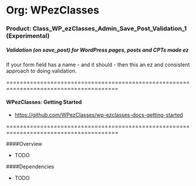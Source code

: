 # Org: WPezClasses
### Product: Class_WP_ezClasses_Admin_Save_Post_Validation_1 (Experimental)

##### Validation (on save_post) for WordPress pages, posts and CPTs made ez

If your form field has a name - and it should - then this an ez and consistent approach to doing validation.

=======================================================================================

#### WPezClasses: Getting Started
- https://github.com/WPezClasses/wp-ezclasses-docs-getting-started

=======================================================================================

####Overview 

- TODO


####Dependencies

- TODO
